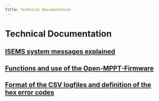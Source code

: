 ```yaml
---
Title: Technical Documentation
---
```


# Technical Documentation

## [ISEMS system messages explained](/en/documentation/system-messages)

## [Functions and use of the Open-MPPT-Firmware](./firmware)

## [Format of the CSV logfiles and definition of the hex error codes](./codes)
